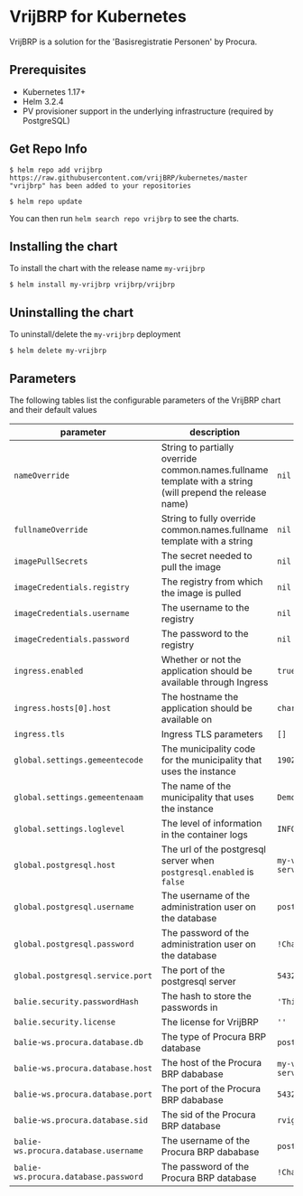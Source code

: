 # VrijBRP for Kubernetes

VrijBRP is a solution for the 'Basisregistratie Personen' by Procura.

## Prerequisites

- Kubernetes 1.17+
- Helm 3.2.4
- PV provisioner support in the underlying infrastructure (required by PostgreSQL)

## Get Repo Info

```console
$ helm repo add vrijbrp https://raw.githubusercontent.com/vrijBRP/kubernetes/master
"vrijbrp" has been added to your repositories

$ helm repo update
```
You can then run `helm search repo vrijbrp` to see the charts.

## Installing the chart

To install the chart with the release name `my-vrijbrp`

```console
$ helm install my-vrijbrp vrijbrp/vrijbrp
```

## Uninstalling the chart

To uninstall/delete the `my-vrijbrp` deployment

```console
$ helm delete my-vrijbrp
```

## Parameters

The following tables list the configurable parameters of the VrijBRP chart and their default values

| parameter                            | description                                                                                               | default                       |
| ------------------------------------ | --------------------------------------------------------------------------------------------------------- | ----------------------------- |
| `nameOverride`                       | String to partially override common.names.fullname template with a string (will prepend the release name) | `nil`                         |
| `fullnameOverride`                   | String to fully override common.names.fullname template with a string                                     | `nil`                         |
| `imagePullSecrets`                   | The secret needed to pull the image                                                                       | `nil`                         |
| `imageCredentials.registry`          | The registry from which the image is pulled                                                               | `nil`                         |
| `imageCredentials.username`          | The username to the registry                                                                              | `nil`                         |
| `imageCredentials.password`          | The password to the registry                                                                              | `nil`                         |
| `ingress.enabled`                    | Whether or not the application should be available through Ingress                                        | `true`                        |
| `ingress.hosts[0].host`              | The hostname the application should be available on                                                       | `chart-example.local`         |
| `ingress.tls`                        | Ingress TLS parameters                                                                                    | `[]`                          |
| `global.settings.gemeentecode`       | The municipality code for the municipality that uses the instance                                         | `1902`                        |
| `global.settings.gemeentenaam`       | The name of the municipality that uses the instance                                                       | `Demodam`                     |
| `global.settings.loglevel`           | The level of information in the container logs                                                            | `INFO`                        |
| `global.postgresql.host`             | The url of the postgresql server when `postgresql.enabled` is `false`                                     | `my-vrijbrp-postgres-service` |
| `global.postgresql.username`         | The username of the administration user on the database                                                   | `postgres`                    |
| `global.postgresql.password`         | The password of the administration user on the database                                                   | `!ChangeMe!`                  |
| `global.postgresql.service.port`     | The port of the postgresql server                                                                         | `5432`                        |
| `balie.security.passwordHash`        | The hash to store the passwords in                                                                        | `'ThisIsTheDefaultHash'`      |
| `balie.security.license`             | The license for VrijBRP                                                                                   | `''`                          |
| `balie-ws.procura.database.db`       | The type of Procura BRP database                                                                          | `postgres`                    |
| `balie-ws.procura.database.host`     | The host of the Procura BRP dababase                                                                      | `my-vrijbrp-postgres-service` |
| `balie-ws.procura.database.port`     | The port of the Procura BRP dababase                                                                      | `5432`                        |
| `balie-ws.procura.database.sid`      | The sid of the Procura BRP database                                                                       | `rvig_testdb`                 |
| `balie-ws.procura.database.username` | The username of the Procura BRP dababase                                                                  | `postgres`                    |
| `balie-ws.procura.database.password` | The password of the Procura BRP database                                                                  | `!ChangeMe!`                  |
